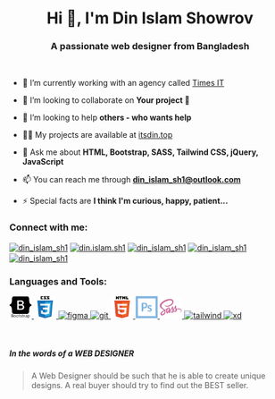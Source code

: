 <h1 align="center">Hi 👋, I'm Din Islam Showrov</h1>
<h3 align="center">A passionate web designer from Bangladesh</h3>

<br>

- 🔭 I’m currently working with an agency called [Times IT](https://timesit.org/)

- 👯 I’m looking to collaborate on **Your project 🥰**

- 🤝 I’m looking to help **others - who wants help**

- 👨‍💻 My projects are available at [itsdin.top](itsdin.top)

- 💬 Ask me about **HTML, Bootstrap, SASS, Tailwind CSS, jQuery, JavaScript**

- 📫 You can reach me through **din_islam_sh1@outlook.com**

- ⚡ Special facts are **I think I'm curious, happy, patient...**

<h3 align="left">Connect with me:</h3>
<p align="left">
<a href="https://twitter.com/din_islam_sh1" target="blank"><img align="center" src="https://raw.githubusercontent.com/rahuldkjain/github-profile-readme-generator/master/src/images/icons/Social/twitter.svg" alt="din_islam_sh1" height="30" width="40" /></a>
<a href="https://fb.com/din.islam.sh1" target="blank"><img align="center" src="https://raw.githubusercontent.com/rahuldkjain/github-profile-readme-generator/master/src/images/icons/Social/facebook.svg" alt="din.islam.sh1" height="30" width="40" /></a>
<a href="https://instagram.com/din_islam_sh1" target="blank"><img align="center" src="https://raw.githubusercontent.com/rahuldkjain/github-profile-readme-generator/master/src/images/icons/Social/instagram.svg" alt="din_islam_sh1" height="30" width="40" /></a>
<a href="https://dribbble.com/din_islam_sh1" target="blank"><img align="center" src="https://raw.githubusercontent.com/rahuldkjain/github-profile-readme-generator/master/src/images/icons/Social/dribbble.svg" alt="din_islam_sh1" height="30" width="40" /></a>
<a href="https://www.behance.net/din_islam_sh1" target="blank"><img align="center" src="https://raw.githubusercontent.com/rahuldkjain/github-profile-readme-generator/master/src/images/icons/Social/behance.svg" alt="din_islam_sh1" height="30" width="40" /></a>
</p>

<h3 align="left">Languages and Tools:</h3>
<p align="left"> <a href="https://getbootstrap.com" target="_blank" rel="noreferrer"> <img src="https://raw.githubusercontent.com/devicons/devicon/master/icons/bootstrap/bootstrap-plain-wordmark.svg" alt="bootstrap" width="40" height="40"/> </a> <a href="https://www.w3schools.com/css/" target="_blank" rel="noreferrer"> <img src="https://raw.githubusercontent.com/devicons/devicon/master/icons/css3/css3-original-wordmark.svg" alt="css3" width="40" height="40"/> </a> <a href="https://www.figma.com/" target="_blank" rel="noreferrer"> <img src="https://www.vectorlogo.zone/logos/figma/figma-icon.svg" alt="figma" width="40" height="40"/> </a> <a href="https://git-scm.com/" target="_blank" rel="noreferrer"> <img src="https://www.vectorlogo.zone/logos/git-scm/git-scm-icon.svg" alt="git" width="40" height="40"/> </a> <a href="https://www.w3.org/html/" target="_blank" rel="noreferrer"> <img src="https://raw.githubusercontent.com/devicons/devicon/master/icons/html5/html5-original-wordmark.svg" alt="html5" width="40" height="40"/> </a> <a href="https://www.photoshop.com/en" target="_blank" rel="noreferrer"> <img src="https://raw.githubusercontent.com/devicons/devicon/master/icons/photoshop/photoshop-line.svg" alt="photoshop" width="40" height="40"/> </a> <a href="https://sass-lang.com" target="_blank" rel="noreferrer"> <img src="https://raw.githubusercontent.com/devicons/devicon/master/icons/sass/sass-original.svg" alt="sass" width="40" height="40"/> </a> <a href="https://tailwindcss.com/" target="_blank" rel="noreferrer"> <img src="https://www.vectorlogo.zone/logos/tailwindcss/tailwindcss-icon.svg" alt="tailwind" width="40" height="40"/> </a> <a href="https://www.adobe.com/products/xd.html" target="_blank" rel="noreferrer"> <img src="https://cdn.worldvectorlogo.com/logos/adobe-xd.svg" alt="xd" width="40" height="40"/> </a> </p>

<br>


<h5> In the words of a WEB DESIGNER </h5> 

> A Web Designer should be such that he is able to create unique designs. A real buyer should try to find out the BEST seller.

